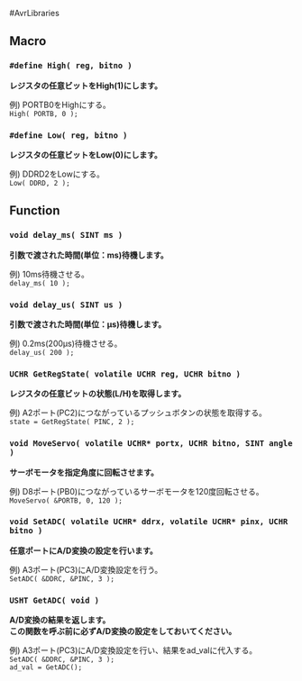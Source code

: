 #AvrLibraries
## Macro

### `#define High( reg, bitno )`
__レジスタの任意ビットをHigh(1)にします。__ 

例) PORTB0をHighにする。  
`High( PORTB, 0 );`

### `#define Low( reg, bitno )`
__レジスタの任意ビットをLow(0)にします。__

例) DDRD2をLowにする。  
`Low( DDRD, 2 );`

## Function

### `void delay_ms( SINT ms )`
__引数で渡された時間(単位：ms)待機します。__

例) 10ms待機させる。  
`delay_ms( 10 );`

### `void delay_us( SINT us )`
__引数で渡された時間(単位：μs)待機します。__

例) 0.2ms(200μs)待機させる。  
`delay_us( 200 );`

### `UCHR GetRegState( volatile UCHR reg, UCHR bitno )`
__レジスタの任意ビットの状態(L/H)を取得します。__

例) A2ポート(PC2)につながっているプッシュボタンの状態を取得する。  
`state = GetRegState( PINC, 2 );`

### `void MoveServo( volatile UCHR* portx, UCHR bitno, SINT angle )`
__サーボモータを指定角度に回転させます。__

例) D8ポート(PB0)につながっているサーボモータを120度回転させる。  
`MoveServo( &PORTB, 0, 120 );`

### `void SetADC( volatile UCHR* ddrx, volatile UCHR* pinx, UCHR bitno )`
__任意ポートにA/D変換の設定を行います。__

例) A3ポート(PC3)にA/D変換設定を行う。  
`SetADC( &DDRC, &PINC, 3 );`

### `USHT GetADC( void )`

__A/D変換の結果を返します。__  
__この関数を呼ぶ前に必ずA/D変換の設定をしておいてください。__

例) A3ポート(PC3)にA/D変換設定を行い、結果をad_valに代入する。  
`SetADC( &DDRC, &PINC, 3 );`  
`ad_val = GetADC();`